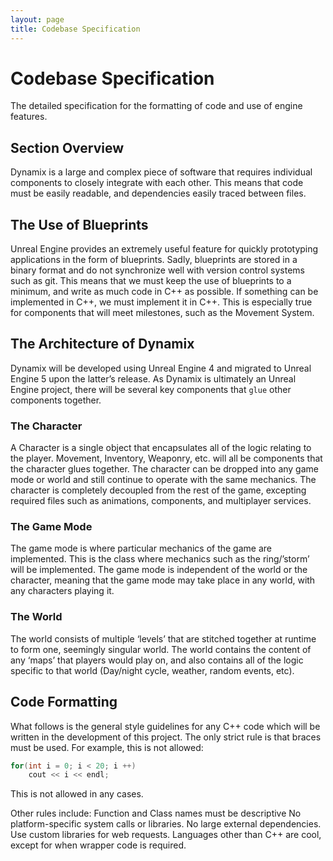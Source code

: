 ```yaml
---
layout: page
title: Codebase Specification
---
```


# Codebase Specification

The detailed specification for the formatting of code and use of engine features.

## Section Overview

Dynamix is a large and complex piece of software that requires individual components to closely integrate with each other. This means that code must be easily readable, and dependencies easily traced between files.

## The Use of Blueprints

Unreal Engine provides an extremely useful feature for quickly prototyping applications in the form of blueprints. Sadly, blueprints are stored in a binary format and do not synchronize well with version control systems such as git. This means that we must keep the use of blueprints to a minimum, and write as much code in C++ as possible. If something can be implemented in C++, we must implement it in C++. This is especially true for components that will meet milestones, such as the Movement System.

## The Architecture of Dynamix

Dynamix will be developed using Unreal Engine 4 and migrated to Unreal Engine 5 upon the latter’s release. As Dynamix is ultimately an Unreal Engine project, there will be several key components that `glue` other components together.

### The Character

A Character is a single object that encapsulates all of the logic relating to the player. Movement, Inventory, Weaponry, etc. will all be components that the character glues together. The character can be dropped into any game mode or world and still continue to operate with the same mechanics. The character is completely decoupled from the rest of the game, excepting required files such as animations, components, and multiplayer services.

### The Game Mode

The game mode is where particular mechanics of the game are implemented. This is the class where mechanics such as the ring/’storm’ will be implemented. The game mode is independent of the world or the character, meaning that the game mode may take place in any world, with any characters playing it.

### The World

The world consists of multiple ‘levels’ that are stitched together at runtime to form one, seemingly singular world. The world contains the content of any ‘maps’ that players would play on, and also contains all of the logic specific to that world (Day/night cycle, weather, random events, etc).

## Code Formatting

What follows is the general style guidelines for any C++ code which will be written in the development of this project.
The only strict rule is that braces must be used. For example, this is not allowed:
```c
for(int i = 0; i < 20; i ++)
    cout << i << endl;
```


This is not allowed in any cases.

Other rules include:
Function and Class names must be descriptive
No platform-specific system calls or libraries.
No large external dependencies.
Use custom libraries for web requests.
Languages other than C++ are cool, except for when wrapper code is required.
